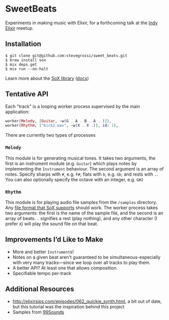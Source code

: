 # SweetBeats

Experiments in making music with Elixir, for a forthcoming talk at the [Indy Elixir](https://www.meetup.com/indyelixir/events/235620850/) meetup.

## Installation

```
$ git clone git@github.com:stevegrossi/sweet_beats.git
$ brew install sox
$ mix deps.get
$ mix run --no-halt
```

Learn more about the [SoX library](http://sox.sourceforge.net/) ([docs](http://sox.sourceforge.net/sox.html))

## Tentative API

Each "track" is a looping worker process supervised by the main application:

```elixir
worker(Melody, [Guitar, ~w(G . A . B . A . )]),
worker(Rhythm, ["kick2.wav", ~w(X . X .)], id: 1),
```

There are currently two types of processes

### `Melody`

This module is for generating musical tones. It takes two arguments, the first is an instrument module (e.g. `Guitar`) which plays notes by implementing the `Instrument` behaviour. The second argument is an array of notes. Specify sharps with `#`, e.g. `F#`; flats with `b`, e.g. `Gb`; and rests with `.`. You can also optionally specify the octave with an integer, e.g. `G#2`

### `Rhythm`

This module is for playing audio file samples from the `/samples` directory. Any [file format that SoX supports](http://sox.sourceforge.net/AudioFormats-11.html) should work. The worker process takes two arguments: the first is the name of the sample file, and the second is an array of beats. `.` signifies a rest (play nothing), and any other character (I prefer `X`) will play the sound file on that beat.

## Improvements I’d Like to Make

- More and better `Instrument`s!
- Notes on a given beat aren't guaranteed to be simultaneous-especially with very many tracks—since we loop over all tracks to play them.
- A better API? At least one that allows composition.
- Specifiable tempo per-track

## Additional Resources

- http://elixirsips.com/episodes/062_quickie_synth.html, a bit out of date, but this tutorial was the inspiration behind this project
- Samples from [99Sounds](http://99sounds.org/drum-samples/)
